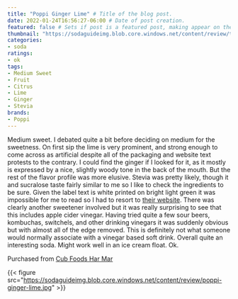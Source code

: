 ```yaml
---
title: "Poppi Ginger Lime" # Title of the blog post.
date: 2022-01-24T16:56:27-06:00 # Date of post creation.
featured: false # Sets if post is a featured post, making appear on the home page side bar.
thumbnail: "https://sodaguideimg.blob.core.windows.net/content/review/thumbs/poppi-ginger-lime.jpg" # Sets thumbnail image appearing inside card on homepage.
categories:
- soda
ratings:
- ok
tags:
- Medium Sweet
- Fruit
- Citrus
- Lime
- Ginger
- Stevia
brands:
- Poppi
---
```


Medium sweet. I debated quite a bit before deciding on medium for the sweetness. On first sip the lime is very prominent, and strong enough to come across as artificial despite all of the packaging and website text protests to the contrary. I could find the ginger if I looked for it, as it mostly is expressed by a nice, slightly woody tone in the back of the mouth. But the rest of the flavor profile was more elusive. Stevia was pretty likely, though it and sucralose taste fairly similar to me so I like to check the ingredients to be sure. Given the label text is white printed on bright light green it was impossible for me to read so I had to resort to [their website](https://www.drinkpoppi.com/products/ginger-lime/). There was clearly another sweetener involved but it was really surprising to see that this includes apple cider vinegar. Having tried quite a few sour beers, kombuchas, switchels, and other drinking vinegars it was suddenly obvious but with almost all of the edge removed. This is definitely not what someone would normally associate with a vinegar based soft drink. Overall quite an interesting soda. Might work well in an ice cream float. Ok.

Purchased from [Cub Foods Har Mar](https://www.cub.com/)

{{< figure src="https://sodaguideimg.blob.core.windows.net/content/review/poppi-ginger-lime.jpg" >}}